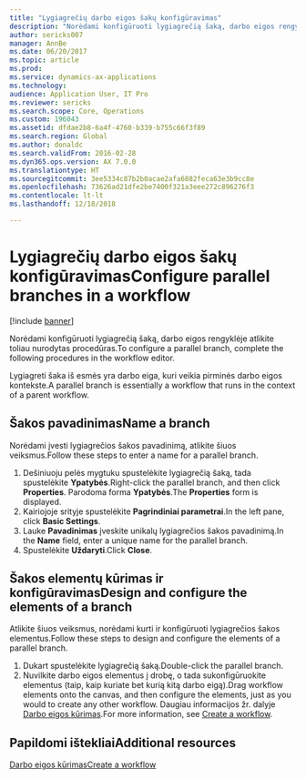 ```yaml
---
title: "Lygiagrečių darbo eigos šakų konfigūravimas"
description: "Norėdami konfigūruoti lygiagrečią šaką, darbo eigos rengyklėje atlikite toliau nurodytas procedūras."
author: sericks007
manager: AnnBe
ms.date: 06/20/2017
ms.topic: article
ms.prod: 
ms.service: dynamics-ax-applications
ms.technology: 
audience: Application User, IT Pro
ms.reviewer: sericks
ms.search.scope: Core, Operations
ms.custom: 196043
ms.assetid: dfdae2b8-6a4f-4760-b339-b755c66f3f89
ms.search.region: Global
ms.author: donaldc
ms.search.validFrom: 2016-02-28
ms.dyn365.ops.version: AX 7.0.0
ms.translationtype: HT
ms.sourcegitcommit: 3ee5334c87b2b0acae2afa6882feca63e3b9cc8e
ms.openlocfilehash: 73626ad21dfe2be7400f321a3eee272c896276f3
ms.contentlocale: lt-lt
ms.lasthandoff: 12/18/2018

---
```


# <a name="configure-parallel-branches-in-a-workflow"></a><span data-ttu-id="8f18a-103">Lygiagrečių darbo eigos šakų konfigūravimas</span><span class="sxs-lookup"><span data-stu-id="8f18a-103">Configure parallel branches in a workflow</span></span>

[!include [banner](../includes/banner.md)]

<span data-ttu-id="8f18a-104">Norėdami konfigūruoti lygiagrečią šaką, darbo eigos rengyklėje atlikite toliau nurodytas procedūras.</span><span class="sxs-lookup"><span data-stu-id="8f18a-104">To configure a parallel branch, complete the following procedures in the workflow editor.</span></span>

<span data-ttu-id="8f18a-105">Lygiagreti šaka iš esmės yra darbo eiga, kuri veikia pirminės darbo eigos kontekste.</span><span class="sxs-lookup"><span data-stu-id="8f18a-105">A parallel branch is essentially a workflow that runs in the context of a parent workflow.</span></span>

## <a name="name-a-branch"></a><span data-ttu-id="8f18a-106">Šakos pavadinimas</span><span class="sxs-lookup"><span data-stu-id="8f18a-106">Name a branch</span></span>

<span data-ttu-id="8f18a-107">Norėdami įvesti lygiagrečios šakos pavadinimą, atlikite šiuos veiksmus.</span><span class="sxs-lookup"><span data-stu-id="8f18a-107">Follow these steps to enter a name for a parallel branch.</span></span>

1. <span data-ttu-id="8f18a-108">Dešiniuoju pelės mygtuku spustelėkite lygiagrečią šaką, tada spustelėkite **Ypatybės**.</span><span class="sxs-lookup"><span data-stu-id="8f18a-108">Right-click the parallel branch, and then click **Properties**.</span></span> <span data-ttu-id="8f18a-109">Parodoma forma **Ypatybės**.</span><span class="sxs-lookup"><span data-stu-id="8f18a-109">The **Properties** form is displayed.</span></span>
2. <span data-ttu-id="8f18a-110">Kairiojoje srityje spustelėkite **Pagrindiniai parametrai**.</span><span class="sxs-lookup"><span data-stu-id="8f18a-110">In the left pane, click **Basic Settings**.</span></span>
3. <span data-ttu-id="8f18a-111">Lauke **Pavadinimas** įveskite unikalų lygiagrečios šakos pavadinimą.</span><span class="sxs-lookup"><span data-stu-id="8f18a-111">In the **Name** field, enter a unique name for the parallel branch.</span></span>
4. <span data-ttu-id="8f18a-112">Spustelėkite **Uždaryti**.</span><span class="sxs-lookup"><span data-stu-id="8f18a-112">Click **Close**.</span></span>

## <a name="design-and-configure-the-elements-of-a-branch"></a><span data-ttu-id="8f18a-113">Šakos elementų kūrimas ir konfigūravimas</span><span class="sxs-lookup"><span data-stu-id="8f18a-113">Design and configure the elements of a branch</span></span>

<span data-ttu-id="8f18a-114">Atlikite šiuos veiksmus, norėdami kurti ir konfigūruoti lygiagrečios šakos elementus.</span><span class="sxs-lookup"><span data-stu-id="8f18a-114">Follow these steps to design and configure the elements of a parallel branch.</span></span>

1. <span data-ttu-id="8f18a-115">Dukart spustelėkite lygiagrečią šaką.</span><span class="sxs-lookup"><span data-stu-id="8f18a-115">Double-click the parallel branch.</span></span>
2. <span data-ttu-id="8f18a-116">Nuvilkite darbo eigos elementus į drobę, o tada sukonfigūruokite elementus (taip, kaip kuriate bet kurią kitą darbo eigą).</span><span class="sxs-lookup"><span data-stu-id="8f18a-116">Drag workflow elements onto the canvas, and then configure the elements, just as you would to create any other workflow.</span></span> <span data-ttu-id="8f18a-117">Daugiau informacijos žr. dalyje [Darbo eigos kūrimas](create-workflow.md).</span><span class="sxs-lookup"><span data-stu-id="8f18a-117">For more information, see [Create a workflow](create-workflow.md).</span></span>

## <a name="additional-resources"></a><span data-ttu-id="8f18a-118">Papildomi ištekliai</span><span class="sxs-lookup"><span data-stu-id="8f18a-118">Additional resources</span></span>

[<span data-ttu-id="8f18a-119">Darbo eigos kūrimas</span><span class="sxs-lookup"><span data-stu-id="8f18a-119">Create a workflow</span></span>](create-workflow.md)

